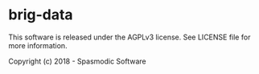 # brig-data

This software is released under the AGPLv3 license. See LICENSE file for more information.

Copyright (c) 2018 - Spasmodic Software
